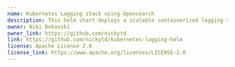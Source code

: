 ```yaml
---
name: Kubernetes Logging stack using Opensearch
description: This helm chart deploys a scalable containerized logging stack with the main purpose of enabling log observability for kubernetes applications featuring in-cluster managed Opensearch. Depending on the desired use cases, the deployment may take various configurations. From a single node setup usable for a local development up to scaled multi nodes opensearch deployments suitable for production environments. Multiple componets are deployed in the scaled setup Among those are Opensearch nodes (coordination, data and master types), kafka broker(s) and fluentd(s), where each of those can be both horizontally and vertically scaled depending on the load and replication demands.
owner: Niki Dokovski
owner_link: https://github.com/nickytd
link: https://github.com/nickytd/kubernetes-logging-helm
license: Apache License 2.0
license_link: https://www.apache.org/licenses/LICENSE-2.0
---
```


